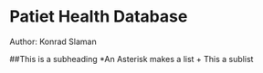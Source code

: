 # Patiet Health Database

Author: Konrad Slaman

##This is a subheading
*An Asterisk makes a list
	+ This a sublist